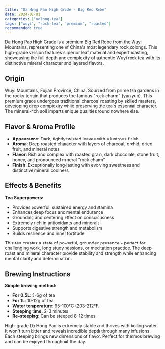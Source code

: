 ```yaml
---
title: "Da Hong Pao High Grade - Big Red Robe"
date: 2024-02-01
categories: ["oolong-tea"]
tags: ["wuyi", "rock-tea", "premium", "roasted"]
recommended: true
---
```


Da Hong Pao High Grade is a premium Big Red Robe from the Wuyi Mountains, representing one of China's most legendary rock oolongs. This high-grade version features superior leaf material and expert roasting, showcasing the full depth and complexity of authentic Wuyi rock tea with its distinctive mineral character and layered flavors.

## Origin

Wuyi Mountains, Fujian Province, China. Sourced from prime tea gardens in the rocky terrain that produces the famous "rock charm" (yan yun). This premium grade undergoes traditional charcoal roasting by skilled masters, developing deep complexity while preserving the tea's essential character. The mineral-rich soil imparts unique qualities found nowhere else.

## Flavor & Aroma Profile

- **Appearance**: Dark, tightly twisted leaves with a lustrous finish
- **Aroma**: Deep roasted character with layers of charcoal, orchid, dried fruit, and mineral notes
- **Flavor**: Rich and complex with roasted grain, dark chocolate, stone fruit, honey, and pronounced mineral "rock charm"
- **Finish**: Exceptionally long-lasting with evolving sweetness and distinctive mineral coolness

## Effects & Benefits

**Tea Superpowers:**
- Provides powerful, sustained energy and stamina
- Enhances deep focus and mental endurance
- Grounding and centering effect on consciousness
- Extremely rich in antioxidants and minerals
- Supports digestive strength and metabolism
- Builds resilience and inner fortitude

This tea creates a state of powerful, grounded presence - perfect for challenging work, long study sessions, or meditation practice. The deep roast and mineral character provide stability and strength while enhancing mental clarity and determination.

## Brewing Instructions

**Simple brewing method:**
- **For 0.5L**: 5-6g of tea
- **For 1L**: 10-12g of tea
- **Water temperature**: 95-100°C (203-212°F)
- **Steeping time**: 2-3 minutes
- **Re-steeping**: Can be steeped 8-12 times

High-grade Da Hong Pao is extremely stable and thrives with boiling water. It won't turn bitter and reveals incredible depth through many infusions. Each steeping brings new dimensions of flavor. Perfect for thermos brewing and can be enjoyed throughout the day.
